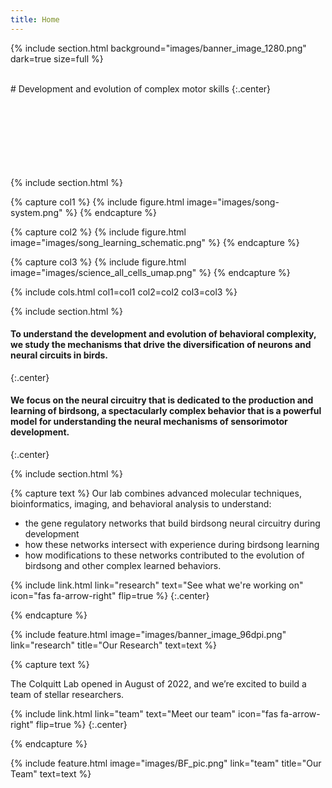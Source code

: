 ```yaml
---
title: Home
---
```



{%
  include section.html
  background="images/banner_image_1280.png"
  dark=true
  size=full
%}


<br>
# Development and evolution of complex motor skills
{:.center}

<br>
<br>
<br>
<br>
<br>
<br>
<br>
<br>


{% include section.html %}

{% capture col1 %}
   {%
    include figure.html
    image="images/song-system.png"
   %}
{% endcapture %}

{% capture col2 %}
   {%
    include figure.html
    image="images/song_learning_schematic.png"
   %}
{% endcapture %}

{% capture col3 %}
   {%
    include figure.html
    image="images/science_all_cells_umap.png"
   %}
{% endcapture %}



{%
  include cols.html
  col1=col1
  col2=col2
  col3=col3
%}

{% include section.html %}

#### To understand the development and evolution of behavioral complexity, we study the mechanisms that drive the diversification of neurons and neural circuits in birds.
{:.center}
#### We focus on the neural circuitry that is dedicated to the production and learning of birdsong, a spectacularly complex behavior that is a powerful model for understanding the neural mechanisms of sensorimotor development.
{:.center}

{% include section.html %}

{% capture text %}
Our lab combines advanced molecular techniques, bioinformatics, imaging, and behavioral analysis to understand:
- the gene regulatory networks that build birdsong neural circuitry during development
- how these networks intersect with experience during birdsong learning
- how modifications to these networks contributed to the evolution of birdsong and other complex learned behaviors.

{%
  include link.html
  link="research"
  text="See what we're working on"
  icon="fas fa-arrow-right"
  flip=true
%}
{:.center}

{% endcapture %}

{%
  include feature.html
  image="images/banner_image_96dpi.png"
  link="research"
  title="Our Research"
  text=text
%}


{% capture text %}

The Colquitt Lab opened in August of 2022, and we’re excited to build a team of stellar researchers.

{%
  include link.html
  link="team"
  text="Meet our team"
  icon="fas fa-arrow-right"
  flip=true
%}
{:.center}

{% endcapture %}

{%
  include feature.html
  image="images/BF_pic.png"
  link="team"
  title="Our Team"
  text=text
%}
